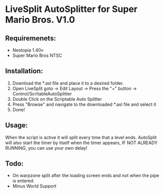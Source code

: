 # LiveSplit AutoSplitter for Super Mario Bros. V1.0

## Requiremenets:
   - Nestopia 1.40v
   - Super Mario Bros NTSC

## Installation:
   1. Download the *.asl file and place it to a desired folder.
   2. Open LiveSplit goto -> Edit Layout -> Press the "+" button -> Control/ScritableAutoSplitter
   3. Double Click on the Scriptable Auto Splitter
   4. Press "Browse" and navigate to the downloaded *.asl file and select it
   5. Done!

## Usage: 
   When the script is active it will split every time that a level ends.
   AutoSplit will also start the timer by itself when the timer appears, IF NOT ALREADY RUNNING, you can use your own delay!

## Todo:
   - On warpzone split after the loading screen ends and not when the pipe is entered.
   - Minus World Support